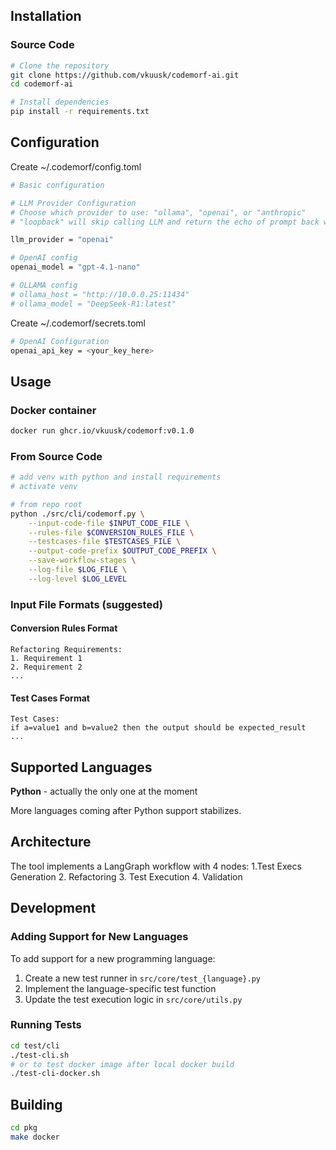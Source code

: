 ## Installation

### Source Code 

```bash
# Clone the repository
git clone https://github.com/vkuusk/codemorf-ai.git
cd codemorf-ai

# Install dependencies
pip install -r requirements.txt
```

## Configuration

Create  ~/.codemorf/config.toml 
```bash
# Basic configuration

# LLM Provider Configuration
# Choose which provider to use: "ollama", "openai", or "anthropic"
# "loopback" will skip calling LLM and return the echo of prompt back with

llm_provider = "openai"

# OpenAI config
openai_model = "gpt-4.1-nano"

# OLLAMA config
# ollama_host = "http://10.0.0.25:11434"
# ollama_model = "DeepSeek-R1:latest"
```
Create ~/.codemorf/secrets.toml 

```bash
# OpenAI Configuration
openai_api_key = <your_key_here>
```

## Usage

### Docker container

```bash
docker run ghcr.io/vkuusk/codemorf:v0.1.0
```

### From Source Code

```bash
# add venv with python and install requirements
# activate venv

# from repo root
python ./src/cli/codemorf.py \
    --input-code-file $INPUT_CODE_FILE \
    --rules-file $CONVERSION_RULES_FILE \
    --testcases-file $TESTCASES_FILE \
    --output-code-prefix $OUTPUT_CODE_PREFIX \
    --save-workflow-stages \
    --log-file $LOG_FILE \
    --log-level $LOG_LEVEL

```

### Input File Formats (suggested)

#### Conversion Rules Format
```text
Refactoring Requirements:
1. Requirement 1
2. Requirement 2
...
```

#### Test Cases Format
```text
Test Cases:
if a=value1 and b=value2 then the output should be expected_result
...
```

## Supported Languages

**Python** - actually the only one at the moment

More languages coming after Python support stabilizes.

## Architecture

The tool implements a LangGraph workflow with 4 nodes:
1.Test Execs Generation
2. Refactoring
3. Test Execution
4. Validation

## Development

### Adding Support for New Languages

To add support for a new programming language:
1. Create a new test runner in `src/core/test_{language}.py`
2. Implement the language-specific test function
3. Update the test execution logic in `src/core/utils.py`

### Running Tests

```bash
cd test/cli
./test-cli.sh
# or to test docker image after local docker build
./test-cli-docker.sh
```

## Building

```bash
cd pkg
make docker
```

